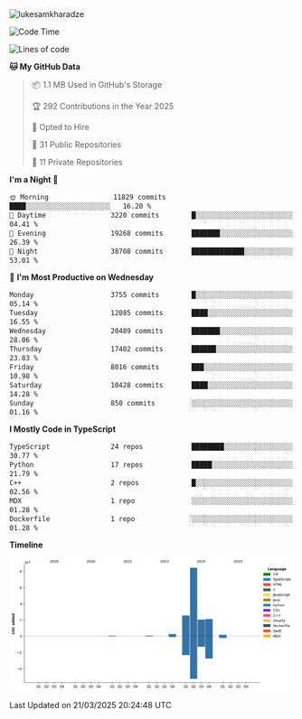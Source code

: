 <img src="https://komarev.com/ghpvc/?username=lukesamkharadze64&label=Profile%20Views&color=0e75b6&style=flat" alt="lukesamkharadze"/>

<!--START_SECTION:waka-->
![Code Time](http://img.shields.io/badge/Code%20Time-251%20hrs%202%20mins-blue)

![Lines of code](https://img.shields.io/badge/From%20Hello%20World%20I%27ve%20Written-155.7%20million%20lines%20of%20code-blue)

**🐱 My GitHub Data** 

> 📦 1.1 MB Used in GitHub's Storage 
 > 
> 🏆 292 Contributions in the Year 2025
 > 
> 💼 Opted to Hire
 > 
> 📜 31 Public Repositories 
 > 
> 🔑 11 Private Repositories 
 > 
**I'm a Night 🦉** 

```text
🌞 Morning                11829 commits       ████░░░░░░░░░░░░░░░░░░░░░   16.20 % 
🌆 Daytime                3220 commits        █░░░░░░░░░░░░░░░░░░░░░░░░   04.41 % 
🌃 Evening                19268 commits       ███████░░░░░░░░░░░░░░░░░░   26.39 % 
🌙 Night                  38708 commits       █████████████░░░░░░░░░░░░   53.01 % 
```
📅 **I'm Most Productive on Wednesday** 

```text
Monday                   3755 commits        █░░░░░░░░░░░░░░░░░░░░░░░░   05.14 % 
Tuesday                  12085 commits       ████░░░░░░░░░░░░░░░░░░░░░   16.55 % 
Wednesday                20489 commits       ███████░░░░░░░░░░░░░░░░░░   28.06 % 
Thursday                 17402 commits       ██████░░░░░░░░░░░░░░░░░░░   23.83 % 
Friday                   8016 commits        ███░░░░░░░░░░░░░░░░░░░░░░   10.98 % 
Saturday                 10428 commits       ████░░░░░░░░░░░░░░░░░░░░░   14.28 % 
Sunday                   850 commits         ░░░░░░░░░░░░░░░░░░░░░░░░░   01.16 % 
```


**I Mostly Code in TypeScript** 

```text
TypeScript               24 repos            ████████░░░░░░░░░░░░░░░░░   30.77 % 
Python                   17 repos            █████░░░░░░░░░░░░░░░░░░░░   21.79 % 
C++                      2 repos             █░░░░░░░░░░░░░░░░░░░░░░░░   02.56 % 
MDX                      1 repo              ░░░░░░░░░░░░░░░░░░░░░░░░░   01.28 % 
Dockerfile               1 repo              ░░░░░░░░░░░░░░░░░░░░░░░░░   01.28 % 
```



**Timeline**

![Lines of Code chart](https://raw.githubusercontent.com/LukeSamkharadze/LukeSamkharadze/main/assets/bar_graph.png)


 Last Updated on 21/03/2025 20:24:48 UTC
<!--END_SECTION:waka-->

<!--
[![Anurag's github stats](https://github-readme-stats.vercel.app/api?username=LukeSamkharadze&count_private=true&theme=dark&show_icons=true&custom_title=Github%20Stats)](https://github.com/anuraghazra/github-readme-stats)
[![willianrod's wakatime stats](https://github-readme-stats.vercel.app/api/wakatime?username=LukeSamkharadze&theme=dark&langs_count=9&custom_title=Weekly%20Stats)](https://github.com/anuraghazra/github-readme-stats)
[![Top Langs](https://github-readme-stats.vercel.app/api/top-langs/?username=LukeSamkharadze&theme=dark&langs_count=9&custom_title=Repositories)](https://github.com/anuraghazra/github-readme-stats)
<img alt="GitHub Stats" src="https://github-readme-stats.vercel.app/api?username=LukeSamkharadze&count_private=true&show_icons=true&include_all_commits=true&theme=dark">
-->
